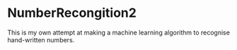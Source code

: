 # NumberRecongition2
This is my own attempt at making a machine learning algorithm to recognise hand-written numbers.
